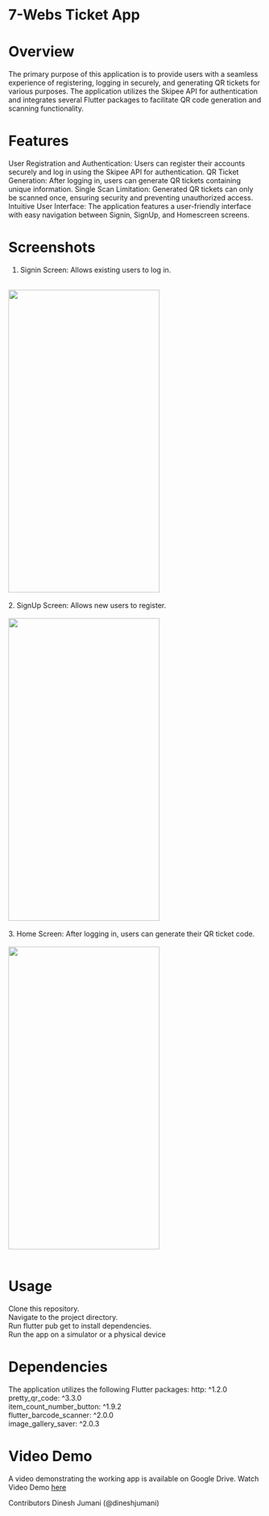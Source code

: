 # 7-Webs Ticket App

# Overview
The primary purpose of this application is to provide users with a seamless experience of registering, logging in securely, and generating QR tickets for various purposes. The application utilizes the Skipee API for authentication and integrates several Flutter packages to facilitate QR code generation and scanning functionality.
<br>
# Features
User Registration and Authentication: Users can register their accounts securely and log in using the Skipee API for authentication.
QR Ticket Generation: After logging in, users can generate QR tickets containing unique information.
Single Scan Limitation: Generated QR tickets can only be scanned once, ensuring security and preventing unauthorized access.
Intuitive User Interface: The application features a user-friendly interface with easy navigation between Signin, SignUp, and Homescreen screens.
<br>
# Screenshots
1. Signin Screen: Allows existing users to log in.
<br><br>
<img src="https://github.com/DINESH-JUMANI/7-Webs/assets/141161317/0979c5b5-1246-4c76-8a54-8f164a88e11a" width="300" height="600">
<br><br>
2. SignUp Screen: Allows new users to register.
<br><br>
<img src="https://github.com/DINESH-JUMANI/7-Webs/assets/141161317/d4852103-9feb-45f2-8ab4-d6c2a5343132" width="300" height="600">
<br><br>
3. Home Screen: After logging in, users can generate their QR ticket code.
<br><br>
<img src="https://github.com/DINESH-JUMANI/7-Webs/assets/141161317/8fa8d8dd-9689-41db-803e-649ce57b87ad" width="300" height="600">
<br><br>



# Usage
Clone this repository.
<br>
Navigate to the project directory.
<br>
Run flutter pub get to install dependencies.
<br>
Run the app on a simulator or a physical device
<br>

# Dependencies
The application utilizes the following Flutter packages:
http: ^1.2.0
<br>
pretty_qr_code: ^3.3.0
<br>
item_count_number_button: ^1.9.2
<br>
flutter_barcode_scanner: ^2.0.0
<br>
image_gallery_saver: ^2.0.3
<br>
# Video Demo
A video demonstrating the working app is available on Google Drive. Watch Video Demo [here]()

Contributors
Dinesh Jumani (@dineshjumani)

